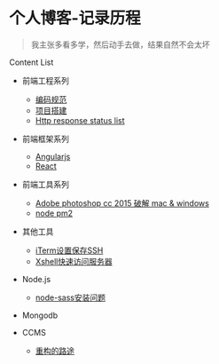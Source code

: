 # 个人博客-记录历程

> 我主张多看多学，然后动手去做，结果自然不会太坏

Content List

* 前端工程系列
    * [编码规范](https://github.com/peachlemon/blog/issues/1)
    * [项目搭建]()
    * [Http response status list](https://github.com/peachlemon/blog/issues/3)
   
* 前端框架系列
    * [Angularjs]()
    * [React]()
   
* 前端工具系列
    * [Adobe photoshop cc 2015 破解 mac & windows](https://github.com/peachlemon/blog/issues/2)
    * [node pm2]()  
   
* 其他工具  
	* [iTerm设置保存SSH](https://github.com/peachlemon/blog/issues/4)
	* [Xshell快速访问服务器](https://github.com/peachlemon/blog/issues/2)
	
* Node.js
	* [node-sass安装问题](https://github.com/peachlemon/blog/issues/5) 
* Mongodb
* CCMS
    * [重构的路途](https://github.com/peachlemon/blog/issues/3)


